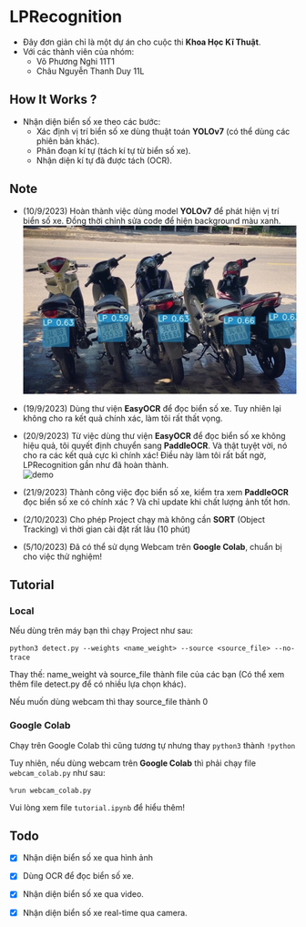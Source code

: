 # LPRecognition
- Đây đơn giản chỉ là một dự án cho cuộc thi <b>Khoa Học Kĩ Thuật</b>.
- Với các thành viên của nhóm:
    + Võ Phương Nghi 11T1
    + Châu Nguyễn Thanh Duy 11L
## How It Works ?
- Nhận diện biển số xe theo các bước:
  + Xác định vị trí biển số xe dùng thuật toán <b>YOLOv7</b> (có thể dùng các phiên bản khác).
  + Phân đoạn kí tự (tách kí tự từ biển số xe).
  + Nhận diện kí tự đã được tách (OCR).

## Note
- (10/9/2023) Hoàn thành việc dùng model <b>YOLOv7</b> để phát hiện vị trí biển số xe. Đồng thời chỉnh sửa code để hiện background màu xanh. <br/>
![demo](doc/demo.jpg)

- (19/9/2023) Dùng thư viện <b>EasyOCR</b> để đọc biển số xe. Tuy nhiên lại không cho ra kết quả chính xác, làm tôi rất thất vọng.<br/>

- (20/9/2023) Từ việc dùng thư viện <b>EasyOCR</b> để đọc biển số xe không hiệu quả, tôi quyết định chuyển sang <b>PaddleOCR</b>. Và thật tuyệt vời, nó cho ra các kết quả cực kì chính xác! Điều này làm tôi rất bất ngờ, LPRecognition gần như đã hoàn thành.<br/>
![demo](https://github.com/DN2AI/LPRecognition/assets/55396370/8e3f9a7b-6038-4a5a-9c14-9aba1c1bbd31)

- (21/9/2023) Thành công việc đọc biển số xe, kiểm tra xem <b>PaddleOCR</b> đọc biển số xe có chính xác ? Và chỉ update khi chất lượng ảnh tốt hơn.
- (2/10/2023) Cho phép Project chạy mà không cần <b>SORT</b> (Object Tracking) vì thời gian cài đặt rất lâu (10 phút)
- (5/10/2023) Đã có thể sử dụng Webcam trên <b>Google Colab</b>, chuẩn bị cho việc thử nghiệm!

## Tutorial
### Local
Nếu dùng trên máy bạn thì chạy Project như sau:
```
python3 detect.py --weights <name_weight> --source <source_file> --no-trace
```
Thay thế: name_weight và source_file thành file của các bạn (Có thể xem thêm file detect.py để có nhiều lựa chọn khác).

Nếu muốn dùng webcam thì thay source_file thành 0

### Google Colab
Chạy trên Google Colab thì cũng tương tự nhưng thay ``python3`` thành ``!python``

Tuy nhiên, nếu dùng webcam trên <b>Google Colab</b> thì phải chạy file ``webcam_colab.py`` như sau:
```
%run webcam_colab.py 
```

Vui lòng xem file ``tutorial.ipynb`` để hiểu thêm!

## Todo
- [X] Nhận diện biển số xe qua hình ảnh
- [X] Dùng OCR để đọc biển số xe.
- [X] Nhận diện biển số xe qua video.
- [X] Nhận diện biển số xe real-time qua camera.

